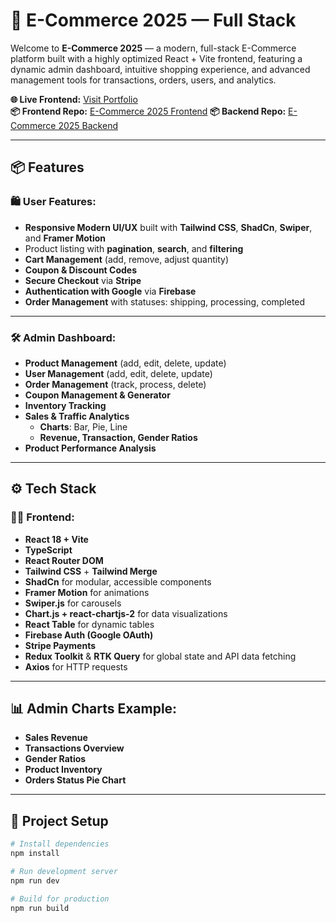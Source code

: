 # 🛒 E-Commerce 2025 — Full Stack

Welcome to **E-Commerce 2025** — a modern, full-stack E-Commerce platform built with a highly optimized React + Vite frontend, featuring a dynamic admin dashboard, intuitive shopping experience, and advanced management tools for transactions, orders, users, and analytics.

**🌐 Live Frontend:** [Visit Portfolio](https://ahmed-rabi3e.vercel.app/)  
**📦 Frontend Repo:** [E-Commerce 2025 Frontend](https://github.com/Ahmed-Rabi3e/E-commerce-2025-FrontEnd)
**📦 Backend Repo:** [E-Commerce 2025 Backend](https://github.com/Ahmed-Rabi3e/E-commerce-2025-BackEnd)

---

## 📦 Features

### 🛍️ User Features:
- **Responsive Modern UI/UX** built with **Tailwind CSS**, **ShadCn**, **Swiper**, and **Framer Motion**
- Product listing with **pagination**, **search**, and **filtering**
- **Cart Management** (add, remove, adjust quantity)
- **Coupon & Discount Codes**
- **Secure Checkout** via **Stripe**
- **Authentication with Google** via **Firebase**
- **Order Management** with statuses: shipping, processing, completed

---

### 🛠️ Admin Dashboard:
- **Product Management** (add, edit, delete, update)
- **User Management** (add, edit, delete, update)
- **Order Management** (track, process, delete)
- **Coupon Management & Generator**
- **Inventory Tracking**
- **Sales & Traffic Analytics**
  - **Charts**: Bar, Pie, Line
  - **Revenue, Transaction, Gender Ratios**
- **Product Performance Analysis**

---

## ⚙️ Tech Stack

### 👨‍💻 Frontend:
- **React 18 + Vite**
- **TypeScript**
- **React Router DOM**
- **Tailwind CSS** + **Tailwind Merge**
- **ShadCn** for modular, accessible components
- **Framer Motion** for animations
- **Swiper.js** for carousels
- **Chart.js + react-chartjs-2** for data visualizations
- **React Table** for dynamic tables
- **Firebase Auth (Google OAuth)**
- **Stripe Payments**
- **Redux Toolkit** & **RTK Query** for global state and API data fetching
- **Axios** for HTTP requests

---

## 📊 Admin Charts Example:
- **Sales Revenue**
- **Transactions Overview**
- **Gender Ratios**
- **Product Inventory**
- **Orders Status Pie Chart**

---

## 📂 Project Setup

```bash
# Install dependencies
npm install

# Run development server
npm run dev

# Build for production
npm run build
